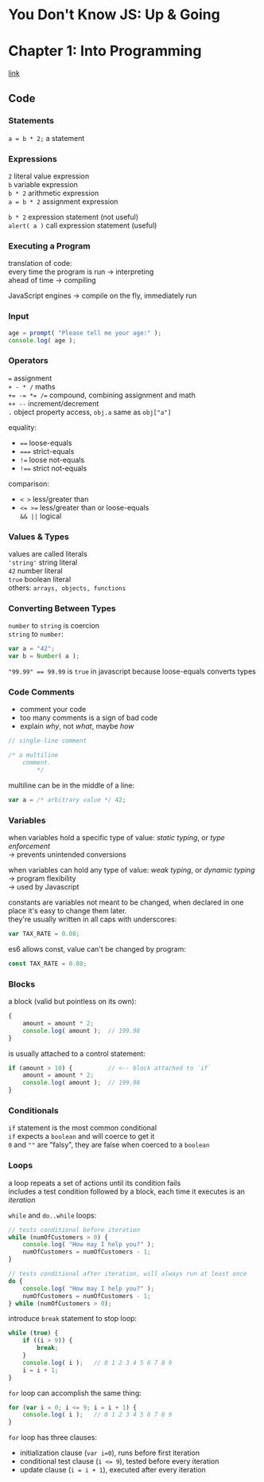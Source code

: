 # You Don't Know JS: Up & Going
# Chapter 1: Into Programming
[link](https://github.com/getify/You-Dont-Know-JS/blob/master/up%20%26%20going/ch1.md)

## Code

### Statements

`a = b * 2;` a statement

### Expressions

`2` literal value expression  
`b` variable expression  
`b * 2` arithmetic expression  
`a = b * 2` assignment expression  

`b * 2` expression statement (not useful)  
`alert( a )` call expression statement (useful)

### Executing a Program

translation of code:  
every time the program is run -> interpreting  
ahead of time -> compiling  

JavaScript engines -> compile on the fly, immediately run

### Input

```js
age = prompt( "Please tell me your age:" );
console.log( age );
```

### Operators

`=` assignment  
`+ - * /` maths  
`+= -= *= /=` compound, combining assignment and math  
`++ --` increment/decrement  
`.` object property access, `obj.a` same as `obj["a"]`  

equality:  
* `==` loose-equals  
* `===` strict-equals  
* `!=` loose not-equals  
* `!==` strict not-equals  

comparison:  
* `< >` less/greater than  
* `<= >=` less/greater than or loose-equals  
`&& ||` logical  

### Values & Types

values are called literals  
`'string'` string literal  
`42` number literal  
`true` boolean literal  
others: `arrays, objects, functions`  

### Converting Between Types

`number` to `string` is coercion  
`string` to `number`:  
```js
var a = "42";
var b = Number( a );
```
`"99.99" == 99.99` is `true` in javascript because loose-equals converts types  

### Code Comments

* comment your code
* too many comments is a sign of bad code
* explain *why*, not *what*, maybe *how*

```js
// single-line comment

/* a multiline
    comment.
        */
```

multiline can be in the middle of a line:  
```js
var a = /* arbitrary value */ 42;
```

### Variables

when variables hold a specific type of value: *static typing*, or *type enforcement*  
-> prevents unintended conversions  

when variables can hold any type of value: *weak typing*, or *dynamic typing*  
-> program flexibility  
-> used by Javascript  

constants are variables not meant to be changed, when declared in one place it's easy to change them later.  
they're usually written in all caps with underscores:  
```js
var TAX_RATE = 0.08;
```
es6 allows const, value can't be changed by program:  
```js
const TAX_RATE = 0.08;
```

### Blocks

a block (valid but pointless on its own):  
```js
{
	amount = amount * 2;
	console.log( amount );	// 199.98
}
```

is usually attached to a control statement:  
```js
if (amount > 10) {			// <-- block attached to `if`
	amount = amount * 2;
	console.log( amount );	// 199.98
}
```

### Conditionals

`if` statement is the most common conditional  
`if` expects a `boolean` and will coerce to get it  
`0` and `""` are "falsy", they are false when coerced to a `boolean`  

### Loops

a loop repeats a set of actions until its condition fails  
includes a test condition followed by a block, each time it executes is an *iteration*  

`while` and `do..while` loops:  
```js
// tests conditional before iteration
while (numOfCustomers > 0) {
	console.log( "How may I help you?" );
	numOfCustomers = numOfCustomers - 1;
}

// tests conditional after iteration, will always run at least once
do {
	console.log( "How may I help you?" );
	numOfCustomers = numOfCustomers - 1;
} while (numOfCustomers > 0);
```

introduce `break` statement to stop loop:  
```js
while (true) {
	if ((i > 9)) {
		break;
	}
	console.log( i );	// 0 1 2 3 4 5 6 7 8 9
	i = i + 1;
}
```

`for` loop can accomplish the same thing:  
```js
for (var i = 0; i <= 9; i = i + 1) {
	console.log( i );	// 0 1 2 3 4 5 6 7 8 9
}
```
`for` loop has three clauses:  
* initialization clause (`var i=0`), runs before first iteration  
* conditional test clause (`i <= 9`), tested before every iteration  
* update clause (`i = i + 1`), executed after every iteration  
